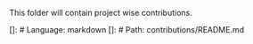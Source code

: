 This folder will contain project wise contributions.

[]: # Language: markdown
[]: # Path: contributions/README.md